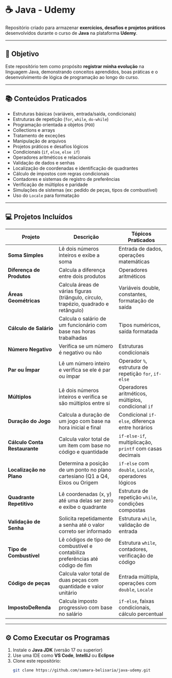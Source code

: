 # ☕ Java - Udemy

Repositório criado para armazenar **exercícios, desafios e projetos práticos** desenvolvidos durante o curso de **Java** na plataforma **Udemy**.

---

## 🎯 Objetivo

Este repositório tem como propósito **registrar minha evolução** na linguagem Java, demonstrando conceitos aprendidos, boas práticas e o desenvolvimento de lógica de programação ao longo do curso.

---

## 📚 Conteúdos Praticados

- Estruturas básicas (variáveis, entrada/saída, condicionais)
- Estruturas de repetição (`for`, `while`, `do-while`)
- Programação orientada a objetos (`POO`)
- Collections e arrays
- Tratamento de exceções
- Manipulação de arquivos
- Projetos práticos e desafios lógicos
- Condicionais (`if`, `else`, `else if`)
- Operadores aritméticos e relacionais
- Validação de dados e senhas
- Localização de coordenadas e identificação de quadrantes
- Cálculo de impostos com regras condicionais
- Contadores e sistemas de registro de preferências
- Verificação de múltiplos e paridade
- Simulações de sistemas (ex: pedido de peças, tipos de combustível)
- Uso do `Locale` para formatação

---

## 💻 Projetos Incluídos

| Projeto | Descrição | Tópicos Praticados |
|----------|------------|--------------------|
| **Soma Simples** | Lê dois números inteiros e exibe a soma | Entrada de dados, operações matemáticas |
| **Diferença de Produtos** | Calcula a diferença entre dois produtos | Operadores aritméticos |
| **Áreas Geométricas** | Calcula áreas de várias figuras (triângulo, círculo, trapézio, quadrado e retângulo) | Variáveis double, constantes, formatação de saída |
| **Cálculo de Salário** | Calcula o salário de um funcionário com base nas horas trabalhadas | Tipos numéricos, saída formatada |
| **Número Negativo** | Verifica se um número é negativo ou não | Estruturas condicionais |
| **Par ou Ímpar** | Lê um número inteiro e verifica se ele é par ou ímpar | Operador `%`, estrutura de repetição `for`, `if-else` |
| **Múltiplos** | Lê dois números inteiros e verifica se são múltiplos entre si |  Operadores aritméticos, múltiplos, condicional `if` |
| **Duração do Jogo** | Calcula a duração de um jogo com base na hora inicial e final | Condicional `if-else`, diferença entre horários |
| **Cálculo Conta Restaurante** | Calcula valor total de um item com base no código e quantidade | `if-else-if`, multiplicação, `printf` com casas decimais| 
| **Localização no Plano** | Determina a posição de um ponto no plano cartesiano (Q1 a Q4, Eixos ou Origem | `if-else` com `double`, `Locale`, operadores lógicos |
| **Quadrante Repetitivo** | Lê coordenadas (x, y) até uma delas ser zero e exibe o quadrante | Estrutura de repetição `while`, condições compostas | 
| **Validação de Senha** | Solicita repetidamente a senha até o valor correto ser informado | Estrutura `while`, validação de entrada |
| **Tipo de Combustível** | Lê códigos de tipo de combustível e contabiliza preferências até código de fim | Estrutura `while`, contadores, verificação de código | 
| **Código de peças** | Calcula valor total de duas peças com quantidade e valor unitário | Entrada múltipla, operações com `double`, `Locale` |
| **ImpostoDeRenda** | Calcula imposto progressivo com base no salário | `if-else`, faixas condicionais, cálculo percentual |

---

## ⚙️ Como Executar os Programas

1. Instale o **Java JDK** (versão 17 ou superior)
2. Use uma IDE como **VS Code**, **IntelliJ** ou **Eclipse**
3. Clone este repositório:
   ```bash
   git clone https://github.com/samara-belisaria/java-udemy.git

